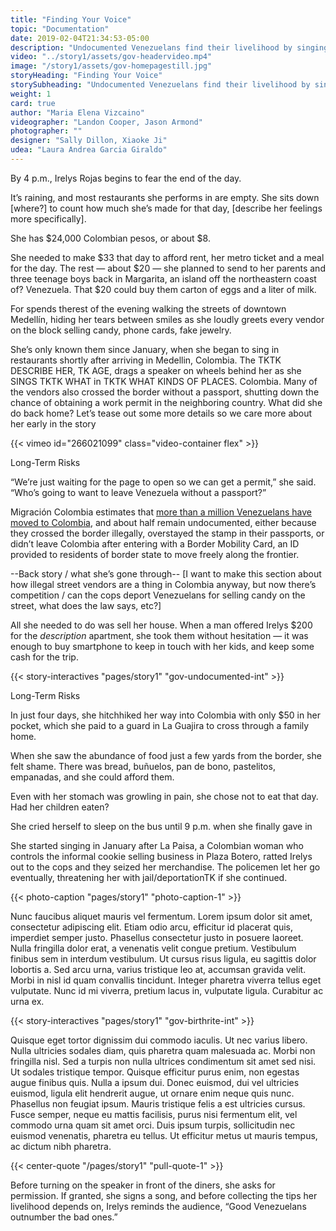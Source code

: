 ```yaml
---
title: "Finding Your Voice"
topic: "Documentation"
date: 2019-02-04T21:34:53-05:00
description: "Undocumented Venezuelans find their livelihood by singing on the street."
video: "../story1/assets/gov-headervideo.mp4"
image: "/story1/assets/gov-homepagestill.jpg"
storyHeading: "Finding Your Voice"
storySubheading: "Undocumented Venezuelans find their livelihood by singing on the street."
weight: 1
card: true
author: "Maria Elena Vizcaino"
videographer: "Landon Cooper, Jason Armond"
photographer: ""
designer: "Sally Dillon, Xiaoke Ji"
udea: "Laura Andrea Garcia Giraldo"
---
```


By 4 p.m., Irelys Rojas begins to fear the end of the day.

It’s raining, and most restaurants she performs in are empty. She  sits down [where?] to count how much she’s made for that day, [describe her feelings more specifically].

She has $24,000 Colombian pesos, or about $8.

She needed to make $33 that day to afford rent, her metro ticket and a meal for the day. The rest — about $20 —  she planned to send to her parents and three teenage boys back in Margarita, an island off the  northeastern coast of? Venezuela. That $20 could buy them carton of eggs and a liter of milk.

For spends therest of the evening walking the streets of downtown Medellín, hiding her tears between smiles as she loudly greets every vendor on the block selling candy, phone cards, fake jewelry.

She’s only known them since January, when she began to sing in restaurants shortly after arriving in Medellin, Colombia. The TKTK DESCRIBE HER, TK AGE, drags a speaker on wheels behind her as she SINGS TKTK WHAT in TKTK WHAT KINDS OF PLACES.  Colombia. Many of the vendors  also crossed the border without a passport, shutting down the chance of obtaining a work permit in the neighboring country. What did she do back home? Let’s tease out some more details so we care more about her early in the story

<div id="video-top"></div>

<!-- Government video goes here -->
{{< vimeo id="266021099" class="video-container flex" >}}

<div class="story__subhead flex-column">Long-Term Risks</div>

“We’re just waiting for the page to open so we can get a permit,” she said. “Who’s going to want to leave Venezuela without a passport?”  

Migración Colombia estimates that <a href="#">more than a million Venezuelans have moved to Colombia</a>, and about half remain undocumented, either because they crossed the border illegally, overstayed the stamp in their passports, or didn’t leave Colombia after entering with a Border Mobility Card, an ID provided to residents of border state to move freely along the frontier.

 --Back story / what she’s gone through-- [I want to make this section about how illegal street vendors are a thing in Colombia anyway, but now there’s competition / can the cops deport Venezuelans for selling candy on the street, what does the law says, etc?]

All she needed to do was sell her house. When a man offered Irelys $200 for the *description* apartment, she took them without hesitation — it was enough to buy smartphone to keep in touch with her kids, and keep some cash for the trip.  

{{< story-interactives "pages/story1" "gov-undocumented-int" >}}

<div class="story__subhead flex-column">Long-Term Risks</div>

In just four days, she hitchhiked her way into Colombia with only $50 in her pocket, which she paid to a guard in La Guajira to cross through a family home.

When she saw the abundance of food just a few yards from the border, she felt shame.
There was bread, buñuelos, pan de bono, pastelitos, empanadas, and she could afford them.

Even with her stomach was growling in pain, she chose not to eat that day. Had her children eaten?

She cried herself to sleep on the bus until 9 p.m. when she finally gave in

She started singing in January after La Paisa, a Colombian woman who controls the informal cookie selling business in Plaza Botero, ratted Irelys out to the cops and they seized her merchandise. The policemen let her go eventually, threatening her with jail/deportationTK if she continued.

{{< photo-caption "pages/story1" "photo-caption-1" >}}

Nunc faucibus aliquet mauris vel fermentum. Lorem ipsum dolor sit amet, consectetur adipiscing elit. Etiam odio arcu, efficitur id placerat quis, imperdiet semper justo. Phasellus consectetur justo in posuere laoreet. Nulla fringilla dolor erat, a venenatis velit congue pretium. Vestibulum finibus sem in interdum vestibulum. Ut cursus risus ligula, eu sagittis dolor lobortis a. Sed arcu urna, varius tristique leo at, accumsan gravida velit. Morbi in nisl id quam convallis tincidunt. Integer pharetra viverra tellus eget vulputate. Nunc id mi viverra, pretium lacus in, vulputate ligula. Curabitur ac urna ex.

{{< story-interactives "pages/story1" "gov-birthrite-int" >}}

Quisque eget tortor dignissim dui commodo iaculis. Ut nec varius libero. Nulla ultricies sodales diam, quis pharetra quam malesuada ac. Morbi non fringilla nisl. Sed a turpis non nulla ultrices condimentum sit amet sed nisi. Ut sodales tristique tempor. Quisque efficitur purus enim, non egestas augue finibus quis. Nulla a ipsum dui. Donec euismod, dui vel ultricies euismod, ligula elit hendrerit augue, ut ornare enim neque quis nunc. Phasellus non feugiat ipsum. Mauris tristique felis a est ultricies cursus. Fusce semper, neque eu mattis facilisis, purus nisi fermentum elit, vel commodo urna quam sit amet orci. Duis ipsum turpis, sollicitudin nec euismod venenatis, pharetra eu tellus. Ut efficitur metus ut mauris tempus, ac dictum nibh pharetra.

{{< center-quote "/pages/story1" "pull-quote-1" >}}

Before turning on the speaker in front of the diners, she asks for permission. If granted, she signs a song, and before collecting the tips her livelihood depends on, Irelys reminds the audience, “Good Venezuelans outnumber the bad ones.”
